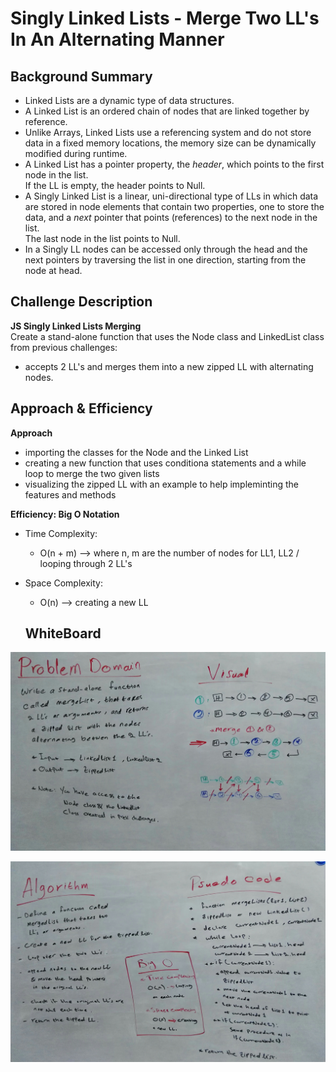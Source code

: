 # Singly Linked Lists - Merge Two LL's In An Alternating Manner

## Background Summary
- Linked Lists are a dynamic type of data structures.  
- A Linked List is an ordered chain of nodes that are linked together by reference.  
- Unlike Arrays, Linked Lists use a referencing system and do not store data in a fixed memory locations, the memory size can be dynamically modified during runtime.  
- A Linked List has a pointer property, the _header_, which points to the first node in the list.  
If  the LL is empty, the header points to Null.
- A Singly Linked List is a linear, uni-directional type of LLs in which data are stored in node elements that contain two properties, one to store the data, and a _next_ pointer that points (references) to the next node in the list.  
The last node in the list points to Null. 
- In a Singly LL nodes can be accessed only through the head and the next pointers by traversing the list in one direction, starting from the node at head.

## Challenge Description 
**JS Singly Linked Lists Merging**  
Create a stand-alone function that uses the Node class and LinkedList class from previous challenges:
- accepts 2 LL's and merges them into a new zipped LL with alternating nodes. 

## Approach & Efficiency
**Approach**  
- importing the classes for the Node and the Linked List
- creating a new function that uses conditiona statements and a while loop to merge the two given lists
- visualizing the zipped LL with an example to help impleminting the features and methods 

**Efficiency: Big O Notation**  
- Time Complexity:
  - O(n + m) --> where n, m are the number of nodes for LL1, LL2 / looping through 2 LL's
- Space Complexity:
  - O(n) --> creating a new LL

  ## WhiteBoard

![whiteboard - Problem Domain - Visual](./assets/cc8-problem-visual.jpg)

![whiteboard - Algorithim - Psuedo Code - Big O](./assets/cc8-algo-pusedo-bigo.jpg)
